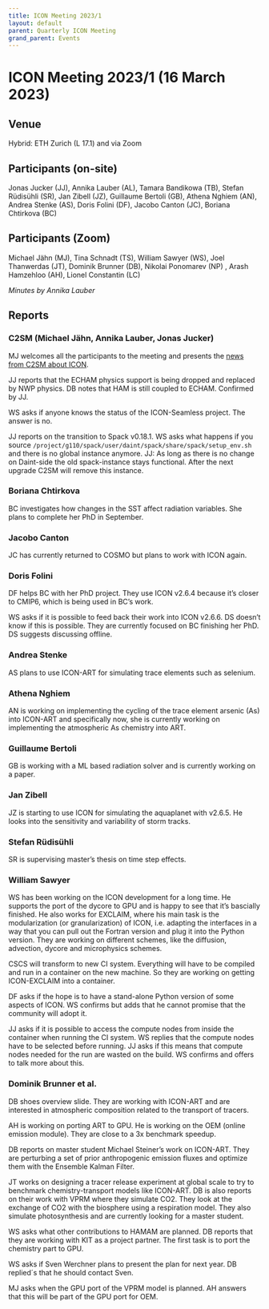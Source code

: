 ```yaml
---
title: ICON Meeting 2023/1
layout: default
parent: Quarterly ICON Meeting
grand_parent: Events
---
```


# ICON Meeting 2023/1 (16 March 2023)
  
## Venue
Hybrid: ETH Zurich (L 17.1) and via Zoom

## Participants (on-site)
Jonas Jucker (JJ), Annika Lauber (AL), Tamara Bandikowa (TB), Stefan Rüdisühli (SR), Jan Zibell (JZ), Guillaume Bertoli (GB), Athena Nghiem (AN), Andrea Stenke (AS), Doris Folini (DF), Jacobo Canton (JC), Boriana Chtirkova (BC)

## Participants (Zoom)
Michael Jähn (MJ), Tina Schnadt (TS), William Sawyer (WS), Joel Thanwerdas (JT), Dominik Brunner (DB), Nikolai Ponomarev (NP) , Arash Hamzehloo (AH), Lionel Constantin (LC)

_Minutes by Annika Lauber_

## Reports

### C2SM (Michael Jähn, Annika Lauber, Jonas Jucker)

MJ welcomes all the participants to the meeting and presents the [news from C2SM about ICON](https://polybox.ethz.ch/index.php/s/WF4JiBulij5UqXF/download?path=%2F2023-03-16&files=ICON_Meeting_2023_03_16.pdf).

JJ reports that the ECHAM physics support is being dropped and replaced by NWP physics. DB notes that HAM is still coupled to ECHAM. Confirmed by JJ.

WS asks if anyone knows the status of the ICON-Seamless project. The answer is no.

JJ reports on the transition to Spack v0.18.1. WS asks what happens if you source `/project/g110/spack/user/daint/spack/share/spack/setup_env.sh` and there is no global instance anymore. JJ: As long as there is no change on Daint-side the old spack-instance stays functional. After the next upgrade C2SM will remove this instance.

### Boriana Chtirkova
BC investigates how changes in the SST affect radiation variables. She plans to complete her PhD in September.

### Jacobo Canton
JC has currently returned to COSMO but plans to work with ICON again.

### Doris Folini
DF helps BC with her PhD project. They use ICON v2.6.4 because it’s closer to CMIP6, which is being used in BC’s work.

WS asks if it is possible to feed back their work into ICON v2.6.6. DS doesn’t know if this is possible. They are currently focused on BC finishing her PhD. DS suggests discussing offline.

### Andrea Stenke
AS plans to use ICON-ART for simulating trace elements such as selenium.

### Athena Nghiem
AN is working on implementing the cycling of the trace element arsenic (As) into ICON-ART and specifically now, she is currently working on implementing the atmospheric As chemistry into ART.

### Guillaume Bertoli
GB is working with a ML based radiation solver and is currently working on a paper.

### Jan Zibell
JZ is starting to use ICON for simulating the aquaplanet with v2.6.5. He looks into the sensitivity and variability of storm tracks.

### Stefan Rüdisühli
SR is supervising master’s thesis on time step effects.

### William Sawyer
WS has been working on the ICON development for a long time. He supports the port of the dycore to GPU and is happy to see that it’s bascially finished. He also works for EXCLAIM, where his main task is the modularization (or granularization) of ICON, i.e. adapting the interfaces in a way that you can pull out the Fortran version and plug it into the Python version. They are working on different schemes, like the diffusion, advection, dycore and microphysics schemes.

CSCS will transform to new CI system. Everything will have to be compiled and run in a container on the new machine. So they are working on getting ICON-EXCLAIM into a container.

DF asks if the hope is to have a stand-alone Python version of some aspects of ICON. WS confirms but adds that he cannot promise that the community will adopt it.

JJ asks if it is possible to access the compute nodes from inside the container when running the CI system. WS replies that the compute nodes have to be selected before running. JJ asks if this means that compute nodes needed for the run are wasted on the build. WS confirms and offers to talk more about this.

### Dominik Brunner et al.
DB shoes overview slide. They are working with ICON-ART and are interested in atmospheric composition related to the transport of tracers.

AH is working on porting ART to GPU. He is working on the OEM (online emission module). They are close to a 3x benchmark speedup.

DB reports on master student Michael Steiner’s work on ICON-ART. They are perturbing a set of prior anthropogenic emission fluxes and optimize them with the Ensemble Kalman Filter.

JT works on designing a tracer release experiment at global scale to try to benchmark chemistry-transport models like ICON-ART. DB is also reports on their work with VPRM where they simulate CO2. They look at the exchange of CO2 with the biosphere using a respiration model. They also simulate photosynthesis and are currently looking for a master student.

WS asks what other contributions to HAMAM are planned. DB reports that they are working with KIT as a project partner. The first task is to port the chemistry part to GPU.

WS asks if Sven Werchner plans to present the plan for next year. DB replied´s that he should contact Sven.

MJ asks when the GPU port of the VPRM model is planned. AH answers that this will be part of the GPU port for OEM. 

